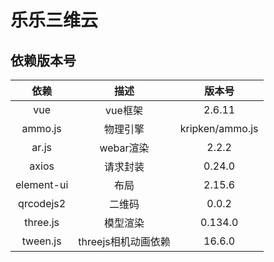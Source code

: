 # 乐乐三维云
## 依赖版本号

|     依赖     | 描述 | 版本号 |
|:----------:| :----: | :----: |
|    vue     | vue框架 | 2.6.11 |
|  ammo.js   |物理引擎|kripken/ammo.js|
|   ar.js    |webar渲染|2.2.2|
|   axios    |请求封装|0.24.0|
| element-ui |布局|2.15.6|
| qrcodejs2  |二维码|0.0.2|
|  three.js  |模型渲染|0.134.0|
|   tween.js |threejs相机动画依赖|16.6.0|
